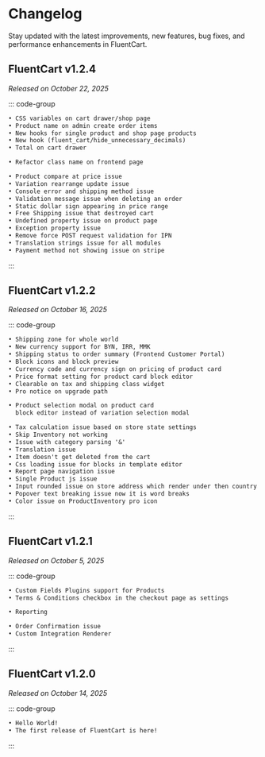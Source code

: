 # Changelog
Stay updated with the latest improvements, new features, bug fixes, and performance enhancements in FluentCart.

## FluentCart v1.2.4
*Released on October 22, 2025*

::: code-group

```markdown [✨ Newly Added]
• CSS variables on cart drawer/shop page
• Product name on admin create order items
• New hooks for single product and shop page products
• New hook (fluent_cart/hide_unnecessary_decimals)
• Total on cart drawer
```

```markdown [🚀 Improvements]
• Refactor class name on frontend page
```

```markdown [🐛 Bug fixes]
• Product compare at price issue
• Variation rearrange update issue
• Console error and shipping method issue
• Validation message issue when deleting an order
• Static dollar sign appearing in price range
• Free Shipping issue that destroyed cart
• Undefined property issue on product page
• Exception property issue
• Remove force POST request validation for IPN
• Translation strings issue for all modules
• Payment method not showing issue on stripe
```

:::

## FluentCart v1.2.2
*Released on October 16, 2025*

::: code-group

```markdown [✨ Newly Added]
• Shipping zone for whole world
• New currency support for BYN, IRR, MMK
• Shipping status to order summary (Frontend Customer Portal)
• Block icons and block preview
• Currency code and currency sign on pricing of product card
• Price format setting for product card block editor
• Clearable on tax and shipping class widget
• Pro notice on upgrade path
```

```markdown [🚀 Improvements]
• Product selection modal on product card 
  block editor instead of variation selection modal
```

```markdown [🐛 Bug fixes]
• Tax calculation issue based on store state settings
• Skip Inventory not working
• Issue with category parsing '&'
• Translation issue
• Item doesn't get deleted from the cart
• Css loading issue for blocks in template editor
• Report page navigation issue
• Single Product js issue
• Input rounded issue on store address which render under then country input
• Popover text breaking issue now it is word breaks
• Color issue on ProductInventory pro icon
```

:::

## FluentCart v1.2.1
*Released on October 5, 2025*

::: code-group

```markdown [✨ Newly Added]
• Custom Fields Plugins support for Products
• Terms & Conditions checkbox in the checkout page as settings
```

```markdown [🚀 Improvements]
• Reporting
```

```markdown [🐛 Bug fixes]
• Order Confirmation issue
• Custom Integration Renderer
```

:::

## FluentCart v1.2.0
*Released on October 14, 2025*

::: code-group

```markdown [🎉 Initial Release]
• Hello World!
• The first release of FluentCart is here!
```

:::

